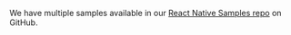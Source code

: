 We have multiple samples available in our [React Native Samples repo](https://github.com/okta/samples-js-react-native/tree/master/custom-sign-in) on GitHub.

